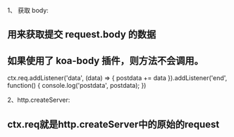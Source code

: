 1、 获取 body:
## 用来获取提交  request.body  的数据
## 如果使用了 koa-body 插件，则方法不会调用。
ctx.req.addListener('data', (data) => {
    postdata += data
  }).addListener('end', function() {
    console.log('postdata', postdata);
  })

2、http.createServer:
## ctx.req就是http.createServer中的原始的request